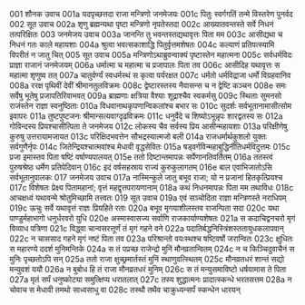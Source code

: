 001	 शौनक उवाच
001a	 यदपृच्छत्तदा राजा मन्त्रिणो जनमेजयः
001c	 पितुः स्वर्गगतिं तन्मे विस्तरेण पुनर्वद
002	 सूत उवाच
002a	 शृणु ब्रह्मन्यथा पृष्टा मन्त्रिणो नृपतेस्तदा
002c	 आख्यातवन्तस्ते सर्वे निधनं तत्परिक्षितः
003	 जनमेजय उवाच
003a	 जानन्ति तु भवन्तस्तद्यथावृत्तः पिता मम
003c	 आसीद्यथा च निधनं गतः काले महायशाः
004a	 श्रुत्वा भवत्सकाशाद्धि पितुर्वृत्तमशेषतः
004c	 कल्याणं प्रतिपत्स्यामि विपरीतं न जातु चित्
005	 सूत उवाच
005a	 मन्त्रिणोऽथाब्रुवन्वाक्यं पृष्टास्तेन महात्मना
005c	 सर्वधर्मविदः प्राज्ञा राजानं जनमेजयम्
006a	 धर्मात्मा च महात्मा च प्रजापालः पिता तव
006c	 आसीदिह यथावृत्तः स महात्मा शृणुष्व तत्
007a	 चातुर्वर्ण्यं स्वधर्मस्थं स कृत्वा पर्यरक्षत
007c	 धर्मतो धर्मविद्राजा धर्मो विग्रहवानिव
008a	 ररक्ष पृथिवीं देवीं श्रीमानतुलविक्रमः
008c	 द्वेष्टारस्तस्य नैवासन्स च न द्वेष्टि कञ्चन
008e	 समः सर्वेषु भूतेषु प्रजापतिरिवाभवत्
009a	 ब्राह्मणाः क्षत्रिया वैश्याः शूद्राश्चैव स्वकर्मसु
009c	 स्थिताः सुमनसो राजंस्तेन राज्ञा स्वनुष्ठिताः
010a	 विधवानाथकृपणान्विकलांश्च बभार सः
010c	 सुदर्शः सर्वभूतानामासीत्सोम इवापरः
011a	 तुष्टपुष्टजनः श्रीमान्सत्यवाग्दृढविक्रमः
011c	 धनुर्वेदे च शिष्योऽभून्नृपः शारद्वतस्य सः
012a	 गोविन्दस्य प्रियश्चासीत्पिता ते जनमेजय
012c	 लोकस्य चैव सर्वस्य प्रिय आसीन्महायशाः
013a	 परिक्षीणेषु कुरुषु उत्तरायामजायत
013c	 परिक्षिदभवत्तेन सौभद्रस्यात्मजो बली
014a	 राजधर्मार्थकुशलो युक्तः सर्वगुणैर्नृपः
014c	 जितेन्द्रियश्चात्मवांश्च मेधावी वृद्धसेवितः
015a	 षड्वर्गविन्महाबुद्धिर्नीतिधर्मविदुत्तमः
015c	 प्रजा इमास्तव पिता षष्टिं वर्षाण्यपालयत्
015e	 ततो दिष्टान्तमापन्नः सर्पेणानतिवर्तितम्
016a	 ततस्त्वं पुरुषश्रेष्ठ धर्मेण प्रतिपेदिवान्
016c	 इदं वर्षसहस्राय राज्यं कुरुकुलागतम्
016e	 बाल एवाभिजातोऽसि सर्वभूतानुपालकः
017	 जनमेजय उवाच
017a	 नास्मिन्कुले जातु बभूव राजा; यो न प्रजानां हितकृत्प्रियश्च
017c	 विशेषतः प्रेक्ष्य पितामहानां; वृत्तं महद्वृत्तपरायणानाम्
018a	 कथं निधनमापन्नः पिता मम तथाविधः
018c	 आचक्षध्वं यथावन्मे श्रोतुमिच्छामि तत्त्वतः
019	 सूत उवाच
019a	 एवं सञ्चोदिता राज्ञा मन्त्रिणस्ते नराधिपम्
019c	 ऊचुः सर्वे यथावृत्तं राज्ञः प्रियहिते रताः
020a	 बभूव मृगयाशीलस्तव राजन्पिता सदा
020c	 यथा पाण्डुर्महाभागो धनुर्धरवरो युधि
020e	 अस्मास्वासज्य सर्वाणि राजकार्याण्यशेषतः
021a	 स कदाचिद्वनचरो मृगं विव्याध पत्रिणा
021c	 विद्ध्वा चान्वसरत्तूर्णं तं मृगं गहने वने
022a	 पदातिर्बद्धनिस्त्रिंशस्ततायुधकलापवान्
022c	 न चाससाद गहने मृगं नष्टं पिता तव
023a	 परिश्रान्तो वयःस्थश्च षष्टिवर्षो जरान्वितः
023c	 क्षुधितः स महारण्ये ददर्श मुनिमन्तिके
024a	 स तं पप्रच्छ राजेन्द्रो मुनिं मौनव्रतान्वितम्
024c	 न च किञ्चिदुवाचैनं स मुनिः पृच्छतोऽपि सन्
025a	 ततो राजा क्षुच्छ्रमार्तस्तं मुनिं स्थाणुवत्स्थितम्
025c	 मौनव्रतधरं शान्तं सद्यो मन्युवशं ययौ
026a	 न बुबोध हि तं राजा मौनव्रतधरं मुनिम्
026c	 स तं मन्युसमाविष्टो धर्षयामास ते पिता
027a	 मृतं सर्पं धनुष्कोट्या समुत्क्षिप्य धरातलात्
027c	 तस्य शुद्धात्मनः प्रादात्स्कन्धे भरतसत्तम
028a	 न चोवाच स मेधावी तमथो साध्वसाधु वा
028c	 तस्थौ तथैव चाक्रुध्यन्सर्पं स्कन्धेन धारयन्
